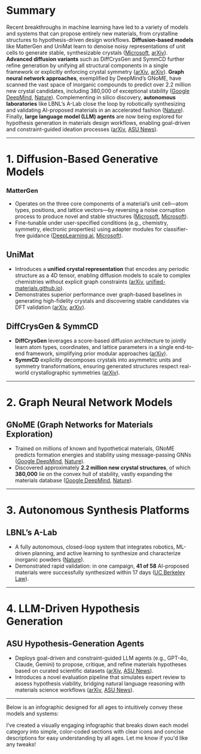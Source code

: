 # Summary

Recent breakthroughs in machine learning have led to a variety of models and systems that can propose entirely new materials, from crystalline structures to hypothesis-driven design workflows. **Diffusion-based models** like MatterGen and UniMat learn to denoise noisy representations of unit cells to generate stable, synthesizable crystals ([Microsoft][1], [arXiv][2]). **Advanced diffusion variants** such as DiffCrysGen and SymmCD further refine generation by unifying all structural components in a single framework or explicitly enforcing crystal symmetry ([arXiv][3], [arXiv][4]). **Graph neural network approaches**, exemplified by DeepMind’s GNoME, have scanned the vast space of inorganic compounds to predict over 2.2 million new crystal candidates, including 380,000 of exceptional stability ([Google DeepMind][5], [Nature][6]). Complementing in silico discovery, **autonomous laboratories** like LBNL’s A-Lab close the loop by robotically synthesizing and validating AI-proposed materials in an accelerated fashion ([Nature][7]). Finally, **large language model (LLM) agents** are now being explored for hypothesis generation in materials design workflows, enabling goal-driven and constraint-guided ideation processes ([arXiv][8], [ASU News][9]).

---

# 1. Diffusion-Based Generative Models

### MatterGen

* Operates on the three core components of a material’s unit cell—atom types, positions, and lattice vectors—by reversing a noise corruption process to produce novel and stable structures ([Microsoft][1], [Microsoft][10]).
* Fine-tunable under user-specified conditions (e.g., chemistry, symmetry, electronic properties) using adapter modules for classifier-free guidance ([DeepLearning.ai][11], [Microsoft][12]).

## UniMat

* Introduces a **unified crystal representation** that encodes any periodic structure as a 4D tensor, enabling diffusion models to scale to complex chemistries without explicit graph constraints ([arXiv][2], [unified-materials.github.io][13]).
* Demonstrates superior performance over graph-based baselines in generating high-fidelity crystals and discovering stable candidates via DFT validation ([arXiv][2], [arXiv][14]).

## DiffCrysGen & SymmCD

* **DiffCrysGen** leverages a score-based diffusion architecture to jointly learn atom types, coordinates, and lattice parameters in a single end-to-end framework, simplifying prior modular approaches ([arXiv][3]).
* **SymmCD** explicitly decomposes crystals into asymmetric units and symmetry transformations, ensuring generated structures respect real-world crystallographic symmetries ([arXiv][4]).

---

# 2. Graph Neural Network Models

## GNoME (Graph Networks for Materials Exploration)

* Trained on millions of known and hypothetical materials, GNoME predicts formation energies and stability using message-passing GNNs ([Google DeepMind][5], [Nature][6]).
* Discovered approximately **2.2 million new crystal structures**, of which **380,000** lie on the convex hull of stability, vastly expanding the materials database ([Google DeepMind][5], [Nature][6]).

---

# 3. Autonomous Synthesis Platforms

## LBNL’s A-Lab

* A fully autonomous, closed-loop system that integrates robotics, ML-driven planning, and active learning to synthesize and characterize inorganic powders ([Nature][7]).
* Demonstrated rapid validation: in one campaign, **41 of 58** AI-proposed materials were successfully synthesized within 17 days ([UC Berkeley Law][15]).

---

# 4. LLM-Driven Hypothesis Generation

## ASU Hypothesis-Generation Agents

* Deploys goal-driven and constraint-guided LLM agents (e.g., GPT-4o, Claude, Gemini) to propose, critique, and refine materials hypotheses based on curated scientific datasets ([arXiv][8], [ASU News][9]).
* Introduces a novel evaluation pipeline that simulates expert review to assess hypothesis viability, bridging natural language reasoning with materials science workflows ([arXiv][8], [ASU News][9]).

---

Below is an infographic designed for all ages to intuitively convey these models and systems:

[1]: https://www.microsoft.com/en-us/research/quarterly-brief/jun-2024-brief/articles/mattergen-a-generative-model-for-materials-design/?utm_source=chatgpt.com "MatterGen: A Generative Model for Materials Design - Microsoft"
[2]: https://arxiv.org/abs/2311.09235?utm_source=chatgpt.com "Scalable Diffusion for Materials Generation"
[3]: https://arxiv.org/abs/2505.07442?utm_source=chatgpt.com "DiffCrysGen: A Score-Based Diffusion Model for Design of Diverse Inorganic Crystalline Materials"
[4]: https://arxiv.org/abs/2502.03638?utm_source=chatgpt.com "SymmCD: Symmetry-Preserving Crystal Generation with Diffusion Models"
[5]: https://deepmind.google/discover/blog/millions-of-new-materials-discovered-with-deep-learning/?utm_source=chatgpt.com "Millions of new materials discovered with deep learning"
[6]: https://www.nature.com/articles/s41586-023-06735-9?utm_source=chatgpt.com "Scaling deep learning for materials discovery - Nature"
[7]: https://www.nature.com/articles/s41586-023-06734-w?utm_source=chatgpt.com "An autonomous laboratory for the accelerated synthesis of novel ..."
[8]: https://arxiv.org/html/2501.13299v2?utm_source=chatgpt.com "Hypothesis Generation for Materials Discovery and Design Using ..."
[9]: https://news.asu.edu/20241017-science-and-technology-discovering-new-materials-using-ai-and-machine-learning?utm_source=chatgpt.com "Discovering new materials using AI and machine learning | ASU News"
[10]: https://www.microsoft.com/en-us/research/blog/mattergen-a-new-paradigm-of-materials-design-with-generative-ai/?utm_source=chatgpt.com "MatterGen: A new paradigm of materials design with generative AI"
[11]: https://www.deeplearning.ai/the-batch/mattergen-a-diffusion-model-that-designs-new-materials-with-specified-properties/?utm_source=chatgpt.com "MatterGen, A Diffusion Model That Designs New Materials with ..."
[12]: https://www.microsoft.com/en-us/research/blog/mattergen-property-guided-materials-design/?utm_source=chatgpt.com "MatterGen: Property-guided materials design - Microsoft Research"
[13]: https://unified-materials.github.io/unimat/materials/paper.pdf?utm_source=chatgpt.com "[PDF] Scalable Diffusion for Materials Generation - UniMat"
[14]: https://arxiv.org/html/2311.09235v2?utm_source=chatgpt.com "Scalable Diffusion for Materials Generation - arXiv"
[15]: https://www.law.berkeley.edu/wp-content/uploads/2024/02/Google-AI-and-robots-join-forces-to-build-new-materials.pdf?utm_source=chatgpt.com "[PDF] Google AI and robots join forces to build new materials"


I’ve created a visually engaging infographic that breaks down each model category into simple, color-coded sections with clear icons and concise descriptions for easy understanding by all ages. Let me know if you'd like any tweaks!
